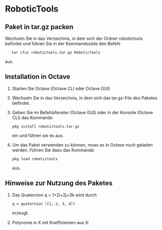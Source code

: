 # RoboticTools

## Paket in tar.gz packen
Wechseln Sie in das Verzeichnis, in dem sich der Ordner robotictools befindet und führen Sie in der Kommandozeile den Befehl

       tar cfvz robotictools.tar.gz RoboticTools

aus.     

## Installation in Octave
1. Starten Sie Octave (Octave CLI oder Octave GUI)
2. Wechseln Sie in das Verzeichnis, in dem sich das tar.gz-File des Paketes befindet.
3. Geben Sie im Befehlsfenster (Octave GUI) oder in der Konsole (Octave CLI) das Kommando

       pkg install robotictools.tar.gz

   ein und führen sie es aus.
4. Um das Paket verwenden zu können, muss es in Octave noch geladen werden. Führen Sie dazu das Kommando

       pkg load robotictools

   aus.

## Hinweise zur Nutzung des Paketes

1. Das Quaternion q = 1+2i+2j+3k wird durch

       q = quaternion ([1, 2, 3, 4])

    erzeugt.
2. Polynome in X mit Koeffizienten aus $\mathbb{H}$ 

